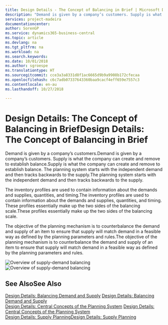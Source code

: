 ```yaml
---
title: Design Details - The Concept of Balancing in Brief | Microsoft Docs
description: "Demand is given by a company’s customers. Supply is what the company can create and remove to establish balance. The planning system starts with the independent demand and then tracks backwards to the supply."
services: project-madeira
documentationcenter: 
author: SorenGP
ms.service: dynamics365-business-central
ms.topic: article
ms.devlang: na
ms.tgt_pltfrm: na
ms.workload: na
ms.search.keywords: 
ms.date: 10/01/2018
ms.author: sgroespe
ms.translationtype: HT
ms.sourcegitcommit: cce3a3a8331d8f1ac6665d9b9a9908b172cfecaa
ms.openlocfilehash: c6c7adb07337643360baa9cacf4eff659e7557c3
ms.contentlocale: en-au
ms.lasthandoff: 10/27/2018

---
```

# <a name="design-details-the-concept-of-balancing-in-brief"></a><span data-ttu-id="01d67-105">Design Details: The Concept of Balancing in Brief</span><span class="sxs-lookup"><span data-stu-id="01d67-105">Design Details: The Concept of Balancing in Brief</span></span>
<span data-ttu-id="01d67-106">Demand is given by a company’s customers.</span><span class="sxs-lookup"><span data-stu-id="01d67-106">Demand is given by a company’s customers.</span></span> <span data-ttu-id="01d67-107">Supply is what the company can create and remove to establish balance.</span><span class="sxs-lookup"><span data-stu-id="01d67-107">Supply is what the company can create and remove to establish balance.</span></span> <span data-ttu-id="01d67-108">The planning system starts with the independent demand and then tracks backwards to the supply.</span><span class="sxs-lookup"><span data-stu-id="01d67-108">The planning system starts with the independent demand and then tracks backwards to the supply.</span></span>  

 <span data-ttu-id="01d67-109">The inventory profiles are used to contain information about the demands and supplies, quantities, and timing.</span><span class="sxs-lookup"><span data-stu-id="01d67-109">The inventory profiles are used to contain information about the demands and supplies, quantities, and timing.</span></span> <span data-ttu-id="01d67-110">These profiles essentially make up the two sides of the balancing scale.</span><span class="sxs-lookup"><span data-stu-id="01d67-110">These profiles essentially make up the two sides of the balancing scale.</span></span>  

 <span data-ttu-id="01d67-111">The objective of the planning mechanism is to counterbalance the demand and supply of an item to ensure that supply will match demand in a feasible way as defined by the planning parameters and rules.</span><span class="sxs-lookup"><span data-stu-id="01d67-111">The objective of the planning mechanism is to counterbalance the demand and supply of an item to ensure that supply will match demand in a feasible way as defined by the planning parameters and rules.</span></span>  

 <span data-ttu-id="01d67-112">![Overview of supply-demand balancing](media/nav_app_supply_planning_2_balancing.png "Overview of supply-demand balancing")</span><span class="sxs-lookup"><span data-stu-id="01d67-112">![Overview of supply-demand balancing](media/nav_app_supply_planning_2_balancing.png "Overview of supply-demand balancing")</span></span>  

## <a name="see-also"></a><span data-ttu-id="01d67-113">See Also</span><span class="sxs-lookup"><span data-stu-id="01d67-113">See Also</span></span>  
 <span data-ttu-id="01d67-114">[Design Details: Balancing Demand and Supply](design-details-balancing-demand-and-supply.md) </span><span class="sxs-lookup"><span data-stu-id="01d67-114">[Design Details: Balancing Demand and Supply](design-details-balancing-demand-and-supply.md) </span></span>  
 <span data-ttu-id="01d67-115">[Design Details: Central Concepts of the Planning System](design-details-central-concepts-of-the-planning-system.md) </span><span class="sxs-lookup"><span data-stu-id="01d67-115">[Design Details: Central Concepts of the Planning System](design-details-central-concepts-of-the-planning-system.md) </span></span>  
 [<span data-ttu-id="01d67-116">Design Details: Supply Planning</span><span class="sxs-lookup"><span data-stu-id="01d67-116">Design Details: Supply Planning</span></span>](design-details-supply-planning.md)

